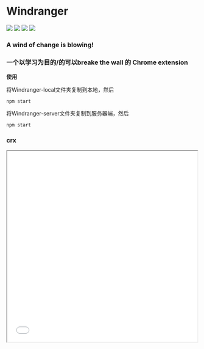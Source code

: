 # Windranger

![](https://img.shields.io/badge/name-windranger-brightgreen.svg?longCache=true&style=popout-square) 
![](https://img.shields.io/badge/complete-5/100-red.svg?longCache=true&style=popout-square)
![](https://img.shields.io/badge/level-freshman-blue.svg?longCache=true&style=popout-square)
![](https://img.shields.io/badge/language-js-yellow.svg?longCache=true&style=popout-square)


### A wind of change is blowing!


### 一个以学习为目的/的可以breake the wall 的 Chrome extension


**使用**

将Windranger-local文件夹复制到本地，然后
```
npm start
```

将Windranger-server文件夹复制到服务器端，然后
```
npm start
```

### crx

<iframe height=500 width=500 src="./readmeSourcre/overview.gif">


![](https://cl.ly/6fdaeac9b76d)
[crx扩展下载链接]()

扩展日后会放在release里面，现在没做好就先不给出了。


